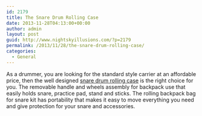 ```yaml
---
id: 2179
title: The Snare Drum Rolling Case
date: 2013-11-28T04:13:00+00:00
author: admin
layout: post
guid: http://www.nightskyillusions.com/?p=2179
permalink: /2013/11/28/the-snare-drum-rolling-case/
categories:
  - General
---
```

As a drummer, you are looking for the standard style carrier at an affordable price, then the well designed [snare drum rolling case](http://www.wwbw.com/Gator-GP-SNR-KIT-BAG-Rolling-Backpack-Bag-for-Snare-Drum-546152-i1167593.wwbw) is the right choice for you. The removable handle and wheels assembly for backpack use that easily holds snare, practice pad, stand and sticks. The rolling backpack bag for snare kit has portability that makes it easy to move everything you need and give protection for your snare and accessories.